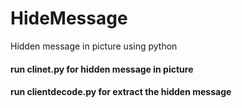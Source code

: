 # HideMessage
Hidden message in picture using python

#### run clinet.py for hidden message in picture
#### run clientdecode.py for extract the hidden message
